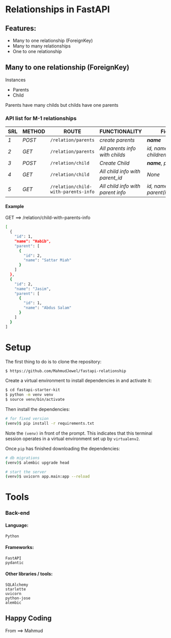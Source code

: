 # Relationships in FastAPI
## Features:
* Many to one relationship (ForeignKey)
* Many to many relationships 
* One to one relationship

## Many to one relationship (ForeignKey)
Instances
* Parents
* Child

Parents have many childs but childs have one parents

### API list for M-1 relationships
| SRL | METHOD | ROUTE | FUNCTIONALITY | Fields | 
| ------- | ------- | ----- | ------------- | ------------- |
| *1* | *POST* | ```/relation/parents``` | _create parents_| _**name**_|
| *2* | *GET* | ```/relation/parents``` | _All parents info with childs_|_id, name, children(id,name)_|
| *3* | *POST* | ```/relation/child``` | _Create Child_|_**name**, parent_id_|
| *4* | *GET* | ```/relation/child``` | _All child info with parent_id_|_None_|
| *5* | *GET* | ```/relation/child-with-parents-info``` | _All child info with parent info_|_id, name, parent(id, name)_|

#### Example
GET ==> /relation/child-with-parents-info
```sh
[
  {
    "id": 1,
    "name": "Habib",
    "parent": [
      {
        "id": 2,
        "name": "Sattar Miah"
      }
    ]
  },
  {
    "id": 2,
    "name": "Jasim",
    "parent": [
      {
        "id": 1,
        "name": "Abdus Salam"
      }
    ]
  }
]
```


# Setup
The first thing to do is to clone the repository:
```sh
$ https://github.com/MahmudJewel/fastapi-relationship
```

Create a virtual environment to install dependencies in and activate it:
```sh
$ cd fastapi-starter-kit
$ python -m venv venv
$ source venv/bin/activate
```
Then install the dependencies:
```sh
# for fixed version
(venv)$ pip install -r requirements.txt
```
Note the `(venv)` in front of the prompt. This indicates that this terminal
session operates in a virtual environment set up by `virtualenv2`.

Once `pip` has finished downloading the dependencies:
```sh
# db migrations
(venv)$ alembic upgrade head

# start the server 
(venv)$ uvicorn app.main:app --reload
```


# Tools
### Back-end
#### Language:
	Python

#### Frameworks:
	FastAPI
    pydantic
	
#### Other libraries / tools:
	SQLAlchemy
    starlette
    uvicorn
    python-jose
    alembic

## Happy Coding
From ==> Mahmud

